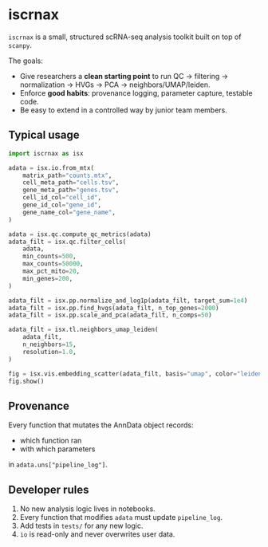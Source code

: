 # iscrnax

`iscrnax` is a small, structured scRNA-seq analysis toolkit built on top of `scanpy`.

The goals:
- Give researchers a **clean starting point** to run QC → filtering → normalization → HVGs → PCA → neighbors/UMAP/leiden.
- Enforce **good habits**: provenance logging, parameter capture, testable code.
- Be easy to extend in a controlled way by junior team members.

## Typical usage

```python
import iscrnax as isx

adata = isx.io.from_mtx(
    matrix_path="counts.mtx",
    cell_meta_path="cells.tsv",
    gene_meta_path="genes.tsv",
    cell_id_col="cell_id",
    gene_id_col="gene_id",
    gene_name_col="gene_name",
)

adata = isx.qc.compute_qc_metrics(adata)
adata_filt = isx.qc.filter_cells(
    adata,
    min_counts=500,
    max_counts=50000,
    max_pct_mito=20,
    min_genes=200,
)

adata_filt = isx.pp.normalize_and_log1p(adata_filt, target_sum=1e4)
adata_filt = isx.pp.find_hvgs(adata_filt, n_top_genes=2000)
adata_filt = isx.pp.scale_and_pca(adata_filt, n_comps=50)

adata_filt = isx.tl.neighbors_umap_leiden(
    adata_filt,
    n_neighbors=15,
    resolution=1.0,
)

fig = isx.vis.embedding_scatter(adata_filt, basis="umap", color="leiden")
fig.show()
```

## Provenance

Every function that mutates the AnnData object records:
- which function ran
- with which parameters

in `adata.uns["pipeline_log"]`.

## Developer rules

1. No new analysis logic lives in notebooks.
2. Every function that modifies `adata` must update `pipeline_log`.
3. Add tests in `tests/` for any new logic.
4. `io` is read-only and never overwrites user data.
